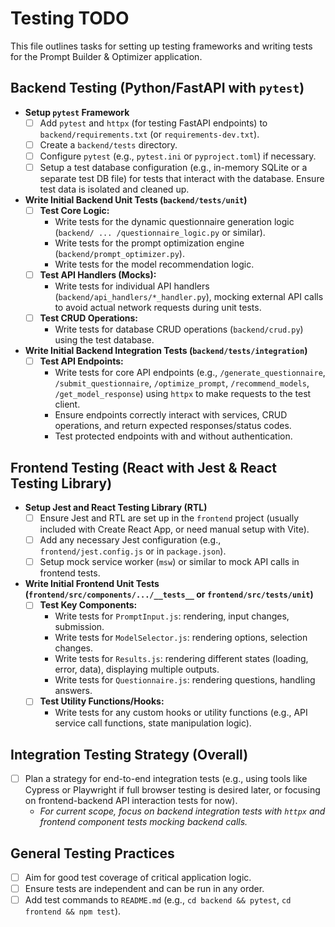 # Testing TODO

This file outlines tasks for setting up testing frameworks and writing tests for the Prompt Builder & Optimizer application.

## Backend Testing (Python/FastAPI with `pytest`)

-   **Setup `pytest` Framework**
    -   [ ] Add `pytest` and `httpx` (for testing FastAPI endpoints) to `backend/requirements.txt` (or `requirements-dev.txt`).
    -   [ ] Create a `backend/tests` directory.
    -   [ ] Configure `pytest` (e.g., `pytest.ini` or `pyproject.toml`) if necessary.
    -   [ ] Setup a test database configuration (e.g., in-memory SQLite or a separate test DB file) for tests that interact with the database. Ensure test data is isolated and cleaned up.

-   **Write Initial Backend Unit Tests (`backend/tests/unit`)**
    -   [ ] **Test Core Logic:**
        *   Write tests for the dynamic questionnaire generation logic (`backend/ ... /questionnaire_logic.py` or similar).
        *   Write tests for the prompt optimization engine (`backend/prompt_optimizer.py`).
        *   Write tests for the model recommendation logic.
    -   [ ] **Test API Handlers (Mocks):**
        *   Write tests for individual API handlers (`backend/api_handlers/*_handler.py`), mocking external API calls to avoid actual network requests during unit tests.
    -   [ ] **Test CRUD Operations:**
        *   Write tests for database CRUD operations (`backend/crud.py`) using the test database.

-   **Write Initial Backend Integration Tests (`backend/tests/integration`)**
    -   [ ] **Test API Endpoints:**
        *   Write tests for core API endpoints (e.g., `/generate_questionnaire`, `/submit_questionnaire`, `/optimize_prompt`, `/recommend_models`, `/get_model_response`) using `httpx` to make requests to the test client.
        *   Ensure endpoints correctly interact with services, CRUD operations, and return expected responses/status codes.
        *   Test protected endpoints with and without authentication.

## Frontend Testing (React with Jest & React Testing Library)

-   **Setup Jest and React Testing Library (RTL)**
    -   [ ] Ensure Jest and RTL are set up in the `frontend` project (usually included with Create React App, or need manual setup with Vite).
    -   [ ] Add any necessary Jest configuration (e.g., `frontend/jest.config.js` or in `package.json`).
    -   [ ] Setup mock service worker (`msw`) or similar to mock API calls in frontend tests.

-   **Write Initial Frontend Unit Tests (`frontend/src/components/.../__tests__` or `frontend/src/tests/unit`)**
    -   [ ] **Test Key Components:**
        *   Write tests for `PromptInput.js`: rendering, input changes, submission.
        *   Write tests for `ModelSelector.js`: rendering options, selection changes.
        *   Write tests for `Results.js`: rendering different states (loading, error, data), displaying multiple outputs.
        *   Write tests for `Questionnaire.js`: rendering questions, handling answers.
    -   [ ] **Test Utility Functions/Hooks:**
        *   Write tests for any custom hooks or utility functions (e.g., API service call functions, state manipulation logic).

## Integration Testing Strategy (Overall)

-   [ ] Plan a strategy for end-to-end integration tests (e.g., using tools like Cypress or Playwright if full browser testing is desired later, or focusing on frontend-backend API interaction tests for now).
    *   *For current scope, focus on backend integration tests with `httpx` and frontend component tests mocking backend calls.*

## General Testing Practices

-   [ ] Aim for good test coverage of critical application logic.
-   [ ] Ensure tests are independent and can be run in any order.
-   [ ] Add test commands to `README.md` (e.g., `cd backend && pytest`, `cd frontend && npm test`). 